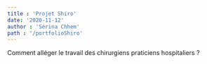 ```yaml
---
title : 'Projet Shiro'
date: '2020-11-12'
author : 'Sérina Chhem' 
path : '/portfolioShiro'
---
```


Comment alléger le travail des chirurgiens praticiens hospitaliers ?
